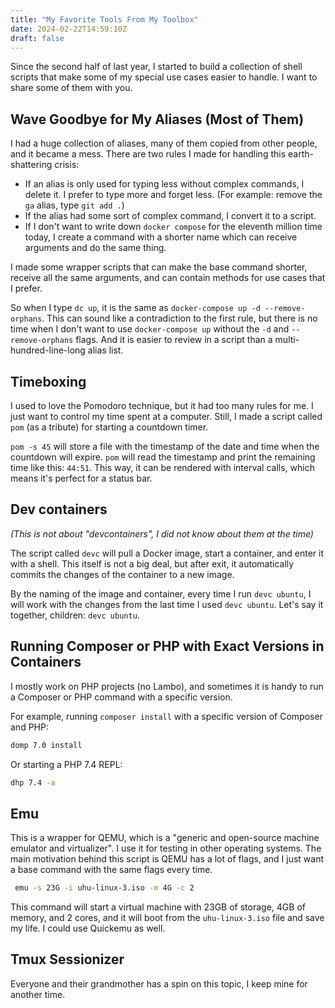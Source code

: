 ```yaml
---
title: "My Favorite Tools From My Toolbox"
date: 2024-02-22T14:59:10Z
draft: false
---
```


Since the second half of last year, I started to build a collection of shell scripts that make some of my special use cases easier to handle. I want to share some of them with you.

<!--more-->

## Wave Goodbye for My Aliases (Most of Them)

I had a huge collection of aliases, many of them copied from other people, and it became a mess. There are two rules I made for handling this earth-shattering crisis:

- If an alias is only used for typing less without complex commands, I delete it. I prefer to type more and forget less. (For example: remove the `ga` alias, type `git add .`)
- If the alias had some sort of complex command, I convert it to a script.
- If I don't want to write down `docker compose` for the eleventh million time today, I create a command with a shorter name which can receive arguments and do the same thing.

I made some wrapper scripts that can make the base command shorter, receive all the same arguments, and can contain methods for use cases that I prefer.

So when I type `dc up`, it is the same as `docker-compose up -d --remove-orphans`. This can sound like a contradiction to the first rule, but there is no time when I don't want to use `docker-compose up` without the `-d` and `--remove-orphans` flags. And it is easier to review in a script than a multi-hundred-line-long alias list.

## Timeboxing

I used to love the Pomodoro technique, but it had too many rules for me. I just want to control my time spent at a computer. Still, I made a script called `pom` (as a tribute) for starting a countdown timer.

`pom -s 45` will store a file with the timestamp of the date and time when the countdown will expire. `pom` will read the timestamp and print the remaining time like this: `44:51`. This way, it can be rendered with interval calls, which means it's perfect for a status bar.

## Dev containers

_(This is not about "devcontainers", I did not know about them at the time)_

The script called `devc` will pull a Docker image, start a container, and enter it with a shell. This itself is not a big deal, but after exit, it automatically commits the changes of the container to a new image.

By the naming of the image and container, every time I run `devc ubuntu`, I will work with the changes from the last time I used `devc ubuntu`. Let's say it together, children: `devc ubuntu`.

## Running Composer or PHP with Exact Versions in Containers

I mostly work on PHP projects (no Lambo), and sometimes it is handy to run a Composer or PHP command with a specific version.

For example, running `composer install` with a specific version of Composer and PHP:

```bash
domp 7.0 install
```

Or starting a PHP 7.4 REPL:

```bash
dhp 7.4 -a
```

## Emu

This is a wrapper for QEMU, which is a "generic and open-source machine emulator and virtualizer". I use it for testing in other operating systems. The main motivation behind this script is QEMU has a lot of flags, and I just want a base command with the same flags every time.

```bash
 emu -s 23G -i uhu-linux-3.iso -m 4G -c 2
```

This command will start a virtual machine with 23GB of storage, 4GB of memory, and 2 cores, and it will boot from the `uhu-linux-3.iso` file and save my life. I could use Quickemu as well.

## Tmux Sessionizer

Everyone and their grandmother has a spin on this topic, I keep mine for another time.
